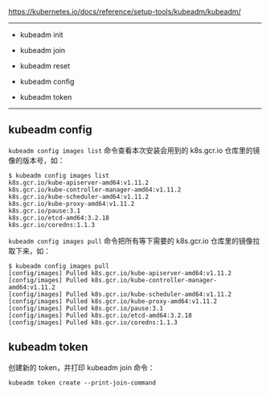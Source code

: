 https://kubernetes.io/docs/reference/setup-tools/kubeadm/kubeadm/

---

* kubeadm init

* kubeadm join

* kubeadm reset

* kubeadm config

* kubeadm token

---

## kubeadm config

`kubeadm config images list` 命令查看本次安装会用到的 k8s.gcr.io 仓库里的镜像的版本号，如：

```
$ kubeadm config images list
k8s.gcr.io/kube-apiserver-amd64:v1.11.2
k8s.gcr.io/kube-controller-manager-amd64:v1.11.2
k8s.gcr.io/kube-scheduler-amd64:v1.11.2
k8s.gcr.io/kube-proxy-amd64:v1.11.2
k8s.gcr.io/pause:3.1
k8s.gcr.io/etcd-amd64:3.2.18
k8s.gcr.io/coredns:1.1.3
```

`kubeadm config images pull` 命令把所有等下需要的 k8s.gcr.io 仓库里的镜像拉取下来，如：

```
$ kubeadm config images pull
[config/images] Pulled k8s.gcr.io/kube-apiserver-amd64:v1.11.2
[config/images] Pulled k8s.gcr.io/kube-controller-manager-amd64:v1.11.2
[config/images] Pulled k8s.gcr.io/kube-scheduler-amd64:v1.11.2
[config/images] Pulled k8s.gcr.io/kube-proxy-amd64:v1.11.2
[config/images] Pulled k8s.gcr.io/pause:3.1
[config/images] Pulled k8s.gcr.io/etcd-amd64:3.2.18
[config/images] Pulled k8s.gcr.io/coredns:1.1.3
```

## kubeadm token

创建新的 token，并打印 kubeadm join 命令：

```
kubeadm token create --print-join-command
```

